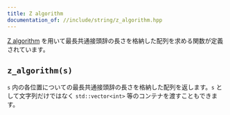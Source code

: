 ```yaml
---
title: Z algorithm
documentation_of: //include/string/z_algorithm.hpp
---
```


[Z algorithm](https://codeforces.com/blog/entry/3107) を用いて最長共通接頭辞の長さを格納した配列を求める関数が定義されています。

## `z_algorithm(s)`

`s` 内の各位置についての最長共通接頭辞の長さを格納した配列を返します。`s` として文字列だけではなく `std::vector<int>` 等のコンテナを渡すこともできます。
